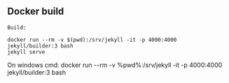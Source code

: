 Docker build
------------
    
    Build:

    docker run --rm -v $(pwd):/srv/jekyll -it -p 4000:4000 jekyll/builder:3 bash
    jekyll serve

On windows cmd:
    docker run --rm -v %pwd%:/srv/jekyll -it -p 4000:4000 jekyll/builder:3 bash
